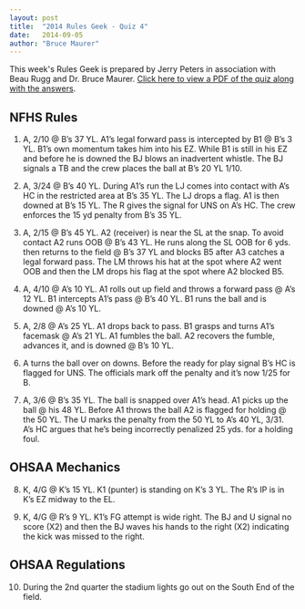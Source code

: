 ```yaml
---
layout: post
title:  "2014 Rules Geek - Quiz 4"
date:   2014-09-05
author: "Bruce Maurer"
---
```


This week's Rules Geek is prepared by Jerry Peters in association with Beau Rugg
and Dr. Bruce Maurer. [Click here to view a PDF of the quiz along with the
answers](https://storage.googleapis.com/ohsaa-websites/quizzes/2014/2014_rules_geek_quiz_4.pdf).

## NFHS Rules
1. A, 2/10 @ B’s 37 YL. A1’s legal forward pass is intercepted by B1 @ B’s 3 YL.
   B1’s own momentum takes him into his EZ. While B1 is still in his EZ and
before he is downed the BJ blows an inadvertent whistle. The BJ signals a TB and
the crew places the ball at B’s 20 YL 1/10.

2. A, 3/24 @ B’s 40 YL. During A1’s run the LJ comes into contact with A’s HC in
   the restricted area at B’s 35 YL. The LJ drops a flag. A1 is then downed at
B’s 15 YL. The R gives the signal for UNS on A’s HC. The crew enforces the 15 yd
penalty from B’s 35 YL.

3. A, 2/15 @ B’s 45 YL. A2 (receiver) is near the SL at the snap. To avoid
   contact A2 runs OOB @ B’s 43 YL. He runs along the SL OOB for 6 yds. then
returns to the field @ B’s 37 YL and blocks B5 after A3 catches a legal forward
pass. The LM throws his hat at the spot where A2 went OOB and then the LM drops
his flag at the spot where A2 blocked
B5.

4. A, 4/10 @ A’s 10 YL. A1 rolls out up field and throws a forward pass @ A’s 12
   YL. B1 intercepts A1’s pass @ B’s 40 YL. B1 runs the ball and is downed @ A’s
10 YL.

5. A, 2/8 @ A’s 25 YL. A1 drops back to pass. B1 grasps and turns A1’s facemask
   @ A’s 21 YL. A1 fumbles the ball. A2 recovers the fumble, advances it, and is
downed @ B’s 10 YL.

6. A turns the ball over on downs. Before the ready for play signal B’s HC is
   flagged for UNS. The officials mark off the penalty and it’s now 1/25 for B.

7. A, 3/6 @ B’s 35 YL. The ball is snapped over A1’s head. A1 picks up the ball
   @ his 48 YL. Before A1 throws the ball A2 is flagged for holding @ the 50 YL.
The U marks the penalty from the 50 YL to A’s 40 YL, 3/31. A’s HC argues that
he’s being incorrectly penalized 25 yds. for a holding foul.

## OHSAA Mechanics
8. K, 4/G @ K’s 15 YL. K1 (punter) is standing on K’s 3 YL. The R’s IP is in K’s
   EZ midway to the EL.

9. K, 4/G @ R’s 9 YL. K1’s FG attempt is wide right. The BJ and U signal no
   score (X2) and then the BJ waves his hands to the right (X2) indicating the
kick was missed to the right.

## OHSAA Regulations
10. During the 2nd quarter the stadium lights go out on the South End of the
    field.

